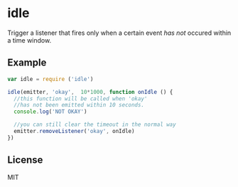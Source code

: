 # idle

Trigger a listener that fires only when a certain event 
_has not_ occured within a time window.

## Example

``` js
var idle = require ('idle')

idle(emitter, 'okay',  10*1000, function onIdle () {
  //this function will be called when 'okay'
  //has not been emitted within 10 seconds.
  console.log('NOT OKAY')

  //you can still clear the timeout in the normal way
  emitter.removeListener('okay', onIdle)
})

```

## License

MIT
